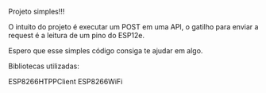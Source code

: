 Projeto simples!!!

O intuito do projeto é executar um POST em uma API, o gatilho para enviar a request é a leitura de um pino do ESP12e.

Espero que esse simples código consiga te ajudar em algo.

Bibliotecas utilizadas:

ESP8266HTPPClient
ESP8266WiFi
